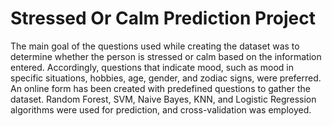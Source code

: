# Stressed Or Calm Prediction Project
The main goal of the questions used while creating the dataset was to determine whether the person is stressed or calm based on the information entered. Accordingly, questions that indicate mood, such as mood in specific situations, hobbies, age, gender, and zodiac signs, were preferred. An online form has been created with predefined questions to gather the dataset. Random Forest, SVM, Naive Bayes, KNN, and Logistic Regression algorithms were used for prediction, and cross-validation was employed.
